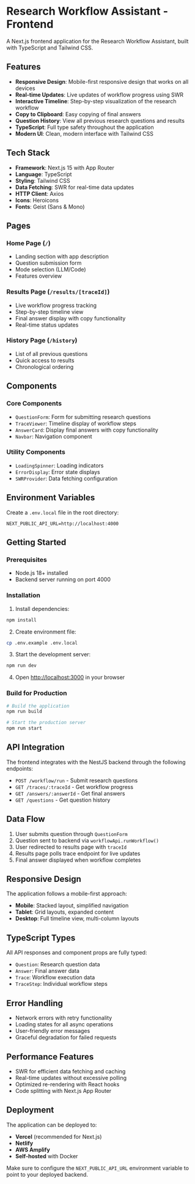 # Research Workflow Assistant - Frontend

A Next.js frontend application for the Research Workflow Assistant, built with TypeScript and Tailwind CSS.

## Features

- **Responsive Design**: Mobile-first responsive design that works on all devices
- **Real-time Updates**: Live updates of workflow progress using SWR
- **Interactive Timeline**: Step-by-step visualization of the research workflow
- **Copy to Clipboard**: Easy copying of final answers
- **Question History**: View all previous research questions and results
- **TypeScript**: Full type safety throughout the application
- **Modern UI**: Clean, modern interface with Tailwind CSS

## Tech Stack

- **Framework**: Next.js 15 with App Router
- **Language**: TypeScript
- **Styling**: Tailwind CSS
- **Data Fetching**: SWR for real-time data updates
- **HTTP Client**: Axios
- **Icons**: Heroicons
- **Fonts**: Geist (Sans & Mono)

## Pages

### Home Page (`/`)
- Landing section with app description
- Question submission form
- Mode selection (LLM/Code)
- Features overview

### Results Page (`/results/[traceId]`)
- Live workflow progress tracking
- Step-by-step timeline view
- Final answer display with copy functionality
- Real-time status updates

### History Page (`/history`)
- List of all previous questions
- Quick access to results
- Chronological ordering

## Components

### Core Components
- `QuestionForm`: Form for submitting research questions
- `TraceViewer`: Timeline display of workflow steps
- `AnswerCard`: Display final answers with copy functionality
- `Navbar`: Navigation component

### Utility Components
- `LoadingSpinner`: Loading indicators
- `ErrorDisplay`: Error state displays
- `SWRProvider`: Data fetching configuration

## Environment Variables

Create a `.env.local` file in the root directory:

```env
NEXT_PUBLIC_API_URL=http://localhost:4000
```

## Getting Started

### Prerequisites
- Node.js 18+ installed
- Backend server running on port 4000

### Installation

1. Install dependencies:
```bash
npm install
```

2. Create environment file:
```bash
cp .env.example .env.local
```

3. Start the development server:
```bash
npm run dev
```

4. Open [http://localhost:3000](http://localhost:3000) in your browser

### Build for Production

```bash
# Build the application
npm run build

# Start the production server
npm run start
```

## API Integration

The frontend integrates with the NestJS backend through the following endpoints:

- `POST /workflow/run` - Submit research questions
- `GET /traces/:traceId` - Get workflow progress
- `GET /answers/:answerId` - Get final answers
- `GET /questions` - Get question history

## Data Flow

1. User submits question through `QuestionForm`
2. Question sent to backend via `workflowApi.runWorkflow()`
3. User redirected to results page with `traceId`
4. Results page polls trace endpoint for live updates
5. Final answer displayed when workflow completes

## Responsive Design

The application follows a mobile-first approach:

- **Mobile**: Stacked layout, simplified navigation
- **Tablet**: Grid layouts, expanded content
- **Desktop**: Full timeline view, multi-column layouts

## TypeScript Types

All API responses and component props are fully typed:

- `Question`: Research question data
- `Answer`: Final answer data  
- `Trace`: Workflow execution data
- `TraceStep`: Individual workflow steps

## Error Handling

- Network errors with retry functionality
- Loading states for all async operations
- User-friendly error messages
- Graceful degradation for failed requests

## Performance Features

- SWR for efficient data fetching and caching
- Real-time updates without excessive polling
- Optimized re-rendering with React hooks
- Code splitting with Next.js App Router

## Deployment

The application can be deployed to:

- **Vercel** (recommended for Next.js)
- **Netlify**
- **AWS Amplify**
- **Self-hosted** with Docker

Make sure to configure the `NEXT_PUBLIC_API_URL` environment variable to point to your deployed backend.
